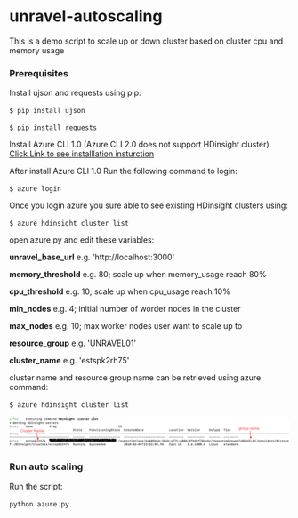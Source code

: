 # unravel-autoscaling
This is a demo script to scale up or down cluster based on cluster cpu and memory usage
### Prerequisites
Install ujson and requests using pip:

`$ pip install ujson`

`$ pip install requests`

Install Azure CLI 1.0 (Azure CLI 2.0 does not support HDinsight cluster) [Click Link to see installlation insturction](https://docs.microsoft.com/en-us/azure/cli-install-nodejs)

After install Azure CLI 1.0 Run the following command to login:

`$ azure login`

Once you login azure you sure able to see existing HDinsight clusters using:

`$ azure hdinsight cluster list`

open azure.py and edit these variables:

**unravel_base_url** e.g. 'http://localhost:3000'

**memory_threshold** e.g. 80; scale up when memory_usage reach 80%

**cpu_threshold**  e.g. 10; scale up when cpu_usage reach 10%             

**min_nodes**      e.g. 4; initial number of worder nodes in the cluster

**max_nodes**      e.g. 10; max worker nodes user want to scale up to

**resource_group** e.g. 'UNRAVEL01'

**cluster_name**  e.g. 'estspk2rh75'

cluster name and resource group name can be retrieved using azure command:

`$ azure hdinsight cluster list`

![info](azure-autoscaling.png)

### Run auto scaling

Run the script:

`python azure.py`
